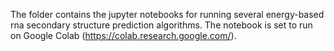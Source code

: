 The folder contains the jupyter notebooks for running several energy-based rna secondary structure prediction algorithms. The notebook is set to run on Google Colab (https://colab.research.google.com/). 
